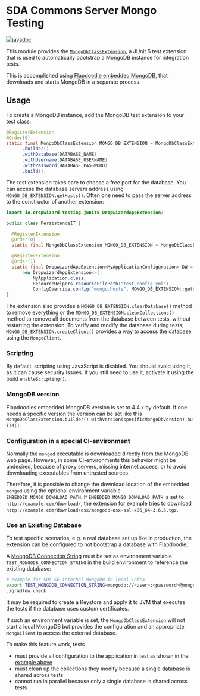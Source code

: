 # SDA Commons Server Mongo Testing

[![javadoc](https://javadoc.io/badge2/org.sdase.commons/sda-commons-server-mongo-testing/javadoc.svg)](https://javadoc.io/doc/org.sdase.commons/sda-commons-server-mongo-testing)

This module provides the [`MongoDbClassExtension`](https://github.com/SDA-SE/sda-dropwizard-commons/tree/master/sda-commons-server-mongo-testing/src/main/java/org/sdase/commons/server/mongo/testing/MongoDbClassExtension.java),
a JUnit 5 test extension that is used to automatically bootstrap a MongoDB instance for integration tests.

This is accomplished using [Flapdoodle embedded MongoDB](https://github.com/flapdoodle-oss/de.flapdoodle.embed.mongo),
that downloads and starts MongoDB in a separate process.

## Usage

To create a MongoDB instance, add the MongoDB test extension to your test class:

```java
@RegisterExtension
@Order(0)
static final MongoDbClassExtension MONGO_DB_EXTENSION = MongoDbClassExtension
      .builder()
      .withDatabase(DATABASE_NAME)
      .withUsername(DATABASE_USERNAME)
      .withPassword(DATABASE_PASSWORD)
      .build();
```

The test extension takes care to choose a free port for the database. You can access the database
servers address using `MONGO_DB_EXTENSION.getHosts()`.
Often one need to pass the server address to the constructor of another extension:

```java
import io.dropwizard.testing.junit5.DropwizardAppExtension;

public class PersistenceIT {

  @RegisterExtension
  @Order(0)
  static final MongoDbClassExtension MONGO_DB_EXTENSION = MongoDbClassExtension.builder().build();

  @RegisterExtension
  @Order(1)
  static final DropwizardAppExtension<MyApplicationConfiguration> DW =
      new DropwizardAppExtension<>(
          MyApplication.class,
          ResourceHelpers.resourceFilePath("test-config.yml"),
          ConfigOverride.config("mongo.hosts", MONGO_DB_EXTENSION::getHosts));
}
```

The extension also provides a `MONGO_DB_EXTENSION.clearDatabase()` method to remove everything or the `MONGO_DB_EXTENSION.clearCollections()`
method to remove all documents from the database between tests, without restarting the extension.
To verify and modify the database during tests, `MONGO_DB_EXTENSION.createClient()` provides a way to access the
database using the `MongoClient`.

### Scripting

By default, scripting using JavaScript is disabled.
You should avoid using it, as it can cause security issues.
If you still need to use it, activate it using the build `enableScripting()`.

### MongoDB version

Flapdoodles embedded MongoDB version is set to 4.4.x by default.
If one needs a specific version the version can be set like this
`MongoDbClassExtension.builder().withVersion(specificMongoDbVersion).build()`.

### Configuration in a special CI-environment

Normally the `mongod` executable is downloaded directly from the MongoDB web page.
However, in some CI-environments this behavior might be undesired, because of proxy servers, missing
internet access, or to avoid downloading executables from untrusted sources.

Therefore, it is possible to change the download location of the embedded `mongod` using the optional
environment variable `EMBEDDED_MONGO_DOWNLOAD_PATH`.
If `EMBEDDED_MONGO_DOWNLOAD_PATH` is set to `http://example.com/download/`, the extension for example
tries to download `http://example.com/download/osx/mongodb-osx-ssl-x86_64-3.6.5.tgz`.

### Use an Existing Database

To test specific scenarios, e.g. a real database set up like in production, the extension can be
configured to not bootstrap a database with Flapdoodle.

A [MongoDB Connection String](https://docs.mongodb.com/manual/reference/connection-string/) must be
set as environment variable `TEST_MONGODB_CONNECTION_STRING` in the build environment to reference
the existing database:

```bash
# example for SDA SE internal MongoDB in local-infra
export TEST_MONGODB_CONNECTION_STRING=mongodb://<user>:<password>@mongo-1:27118,mongo-2:27119,mongo-3:27120/testdb?authSource=admin
./gradlew check
``` 

It may be required to create a Keystore and apply it to JVM that executes the tests if the database
uses custom certificates.

If such an environment variable is set, the `MongoDbClassExtension` will not start a local MongoDB but
provides the configuration and an appropriate `MongoClient` to access the external database.

To make this feature work, tests

- must provide all configuration to the application in test as shown in the [example above](#usage)
- must clean up the collections they modify because a single database is shared across tests
- cannot run in parallel because only a single database is shared across tests
